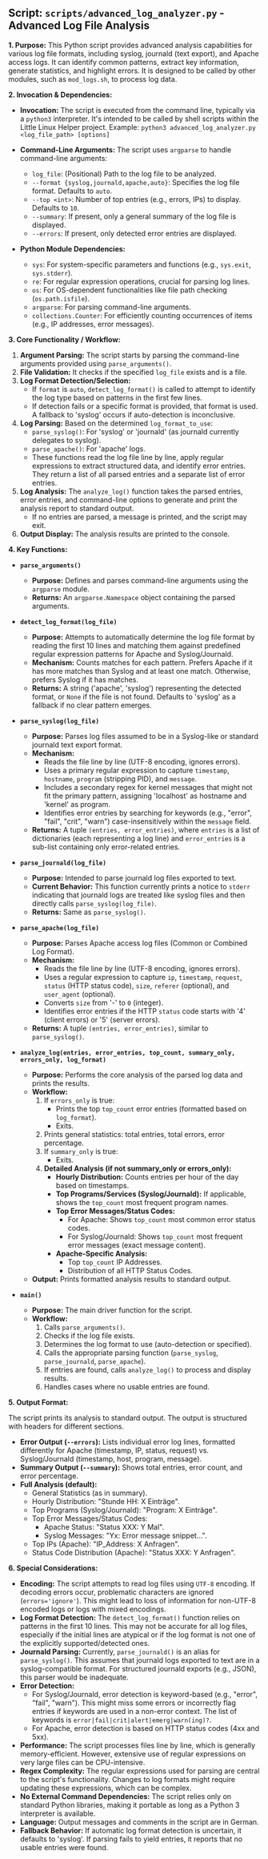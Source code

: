 <!--
File: docs/tools/doc_advanced_log_analyzer.md
Copyright (c) 2025 maschkef
SPDX-License-Identifier: MIT

This project is part of the 'little-linux-helper' collection.
Licensed under the MIT License. See the LICENSE file in the project root for more information.
-->

## Script: `scripts/advanced_log_analyzer.py` - Advanced Log File Analysis

**1. Purpose:**
This Python script provides advanced analysis capabilities for various log file formats, including syslog, journald (text export), and Apache access logs. It can identify common patterns, extract key information, generate statistics, and highlight errors. It is designed to be called by other modules, such as `mod_logs.sh`, to process log data.

**2. Invocation & Dependencies:**

*   **Invocation:**
    The script is executed from the command line, typically via a `python3` interpreter. It's intended to be called by shell scripts within the Little Linux Helper project.
    Example: `python3 advanced_log_analyzer.py <log_file_path> [options]`

*   **Command-Line Arguments:**
    The script uses `argparse` to handle command-line arguments:
    *   `log_file`: (Positional) Path to the log file to be analyzed.
    *   `--format {syslog,journald,apache,auto}`: Specifies the log file format. Defaults to `auto`.
    *   `--top <int>`: Number of top entries (e.g., errors, IPs) to display. Defaults to `10`.
    *   `--summary`: If present, only a general summary of the log file is displayed.
    *   `--errors`: If present, only detected error entries are displayed.

*   **Python Module Dependencies:**
    *   `sys`: For system-specific parameters and functions (e.g., `sys.exit`, `sys.stderr`).
    *   `re`: For regular expression operations, crucial for parsing log lines.
    *   `os`: For OS-dependent functionalities like file path checking (`os.path.isfile`).
    *   `argparse`: For parsing command-line arguments.
    *   `collections.Counter`: For efficiently counting occurrences of items (e.g., IP addresses, error messages).

**3. Core Functionality / Workflow:**

1.  **Argument Parsing:** The script starts by parsing the command-line arguments provided using `parse_arguments()`.
2.  **File Validation:** It checks if the specified `log_file` exists and is a file.
3.  **Log Format Detection/Selection:**
    *   If `format` is `auto`, `detect_log_format()` is called to attempt to identify the log type based on patterns in the first few lines.
    *   If detection fails or a specific format is provided, that format is used. A fallback to 'syslog' occurs if auto-detection is inconclusive.
4.  **Log Parsing:** Based on the determined `log_format_to_use`:
    *   `parse_syslog()`: For 'syslog' or 'journald' (as journald currently delegates to syslog).
    *   `parse_apache()`: For 'apache' logs.
    *   These functions read the log file line by line, apply regular expressions to extract structured data, and identify error entries. They return a list of all parsed entries and a separate list of error entries.
5.  **Log Analysis:** The `analyze_log()` function takes the parsed entries, error entries, and command-line options to generate and print the analysis report to standard output.
    *   If no entries are parsed, a message is printed, and the script may exit.
6.  **Output Display:** The analysis results are printed to the console.

**4. Key Functions:**

*   **`parse_arguments()`**
    *   **Purpose:** Defines and parses command-line arguments using the `argparse` module.
    *   **Returns:** An `argparse.Namespace` object containing the parsed arguments.

*   **`detect_log_format(log_file)`**
    *   **Purpose:** Attempts to automatically determine the log file format by reading the first 10 lines and matching them against predefined regular expression patterns for Apache and Syslog/Journald.
    *   **Mechanism:** Counts matches for each pattern. Prefers Apache if it has more matches than Syslog and at least one match. Otherwise, prefers Syslog if it has matches.
    *   **Returns:** A string ('apache', 'syslog') representing the detected format, or `None` if the file is not found. Defaults to 'syslog' as a fallback if no clear pattern emerges.

*   **`parse_syslog(log_file)`**
    *   **Purpose:** Parses log files assumed to be in a Syslog-like or standard journald text export format.
    *   **Mechanism:**
        *   Reads the file line by line (UTF-8 encoding, ignores errors).
        *   Uses a primary regular expression to capture `timestamp`, `hostname`, `program` (stripping PID), and `message`.
        *   Includes a secondary regex for kernel messages that might not fit the primary pattern, assigning 'localhost' as hostname and 'kernel' as program.
        *   Identifies error entries by searching for keywords (e.g., "error", "fail", "crit", "warn") case-insensitively within the `message` field.
    *   **Returns:** A tuple `(entries, error_entries)`, where `entries` is a list of dictionaries (each representing a log line) and `error_entries` is a sub-list containing only error-related entries.

*   **`parse_journald(log_file)`**
    *   **Purpose:** Intended to parse journald log files exported to text.
    *   **Current Behavior:** This function currently prints a notice to `stderr` indicating that journald logs are treated like syslog files and then directly calls `parse_syslog(log_file)`.
    *   **Returns:** Same as `parse_syslog()`.

*   **`parse_apache(log_file)`**
    *   **Purpose:** Parses Apache access log files (Common or Combined Log Format).
    *   **Mechanism:**
        *   Reads the file line by line (UTF-8 encoding, ignores errors).
        *   Uses a regular expression to capture `ip`, `timestamp`, `request`, `status` (HTTP status code), `size`, `referer` (optional), and `user_agent` (optional).
        *   Converts `size` from '-' to `0` (integer).
        *   Identifies error entries if the HTTP `status` code starts with '4' (client errors) or '5' (server errors).
    *   **Returns:** A tuple `(entries, error_entries)`, similar to `parse_syslog()`.

*   **`analyze_log(entries, error_entries, top_count, summary_only, errors_only, log_format)`**
    *   **Purpose:** Performs the core analysis of the parsed log data and prints the results.
    *   **Workflow:**
        1.  If `errors_only` is true:
            *   Prints the top `top_count` error entries (formatted based on `log_format`).
            *   Exits.
        2.  Prints general statistics: total entries, total errors, error percentage.
        3.  If `summary_only` is true:
            *   Exits.
        4.  **Detailed Analysis (if not summary_only or errors_only):**
            *   **Hourly Distribution:** Counts entries per hour of the day based on timestamps.
            *   **Top Programs/Services (Syslog/Journald):** If applicable, shows the `top_count` most frequent program names.
            *   **Top Error Messages/Status Codes:**
                *   For Apache: Shows `top_count` most common error status codes.
                *   For Syslog/Journald: Shows `top_count` most frequent error messages (exact message content).
            *   **Apache-Specific Analysis:**
                *   Top `top_count` IP Addresses.
                *   Distribution of all HTTP Status Codes.
    *   **Output:** Prints formatted analysis results to standard output.

*   **`main()`**
    *   **Purpose:** The main driver function for the script.
    *   **Workflow:**
        1.  Calls `parse_arguments()`.
        2.  Checks if the log file exists.
        3.  Determines the log format to use (auto-detection or specified).
        4.  Calls the appropriate parsing function (`parse_syslog`, `parse_journald`, `parse_apache`).
        5.  If entries are found, calls `analyze_log()` to process and display results.
        6.  Handles cases where no usable entries are found.

**5. Output Format:**

The script prints its analysis to standard output. The output is structured with headers for different sections.
*   **Error Output (`--errors`):** Lists individual error log lines, formatted differently for Apache (timestamp, IP, status, request) vs. Syslog/Journald (timestamp, host, program, message).
*   **Summary Output (`--summary`):** Shows total entries, error count, and error percentage.
*   **Full Analysis (default):**
    *   General Statistics (as in summary).
    *   Hourly Distribution: "Stunde HH: X Einträge".
    *   Top Programs (Syslog/Journald): "Program: X Einträge".
    *   Top Error Messages/Status Codes:
        *   Apache Status: "Status XXX: Y Mal".
        *   Syslog Messages: "Yx: Error message snippet...".
    *   Top IPs (Apache): "IP_Address: X Anfragen".
    *   Status Code Distribution (Apache): "Status XXX: Y Anfragen".

**6. Special Considerations:**

*   **Encoding:** The script attempts to read log files using `UTF-8` encoding. If decoding errors occur, problematic characters are ignored (`errors='ignore'`). This might lead to loss of information for non-UTF-8 encoded logs or logs with mixed encodings.
*   **Log Format Detection:** The `detect_log_format()` function relies on patterns in the first 10 lines. This may not be accurate for all log files, especially if the initial lines are atypical or if the log format is not one of the explicitly supported/detected ones.
*   **Journald Parsing:** Currently, `parse_journald()` is an alias for `parse_syslog()`. This assumes that journald logs exported to text are in a syslog-compatible format. For structured journald exports (e.g., JSON), this parser would be inadequate.
*   **Error Detection:**
    *   For Syslog/Journald, error detection is keyword-based (e.g., "error", "fail", "warn"). This might miss some errors or incorrectly flag entries if keywords are used in a non-error context. The list of keywords is `error|fail|crit|alert|emerg|warn(ing)?`.
    *   For Apache, error detection is based on HTTP status codes (4xx and 5xx).
*   **Performance:** The script processes files line by line, which is generally memory-efficient. However, extensive use of regular expressions on very large files can be CPU-intensive.
*   **Regex Complexity:** The regular expressions used for parsing are central to the script's functionality. Changes to log formats might require updating these expressions, which can be complex.
*   **No External Command Dependencies:** The script relies only on standard Python libraries, making it portable as long as a Python 3 interpreter is available.
*   **Language:** Output messages and comments in the script are in German.
*   **Fallback Behavior:** If automatic log format detection is uncertain, it defaults to 'syslog'. If parsing fails to yield entries, it reports that no usable entries were found.